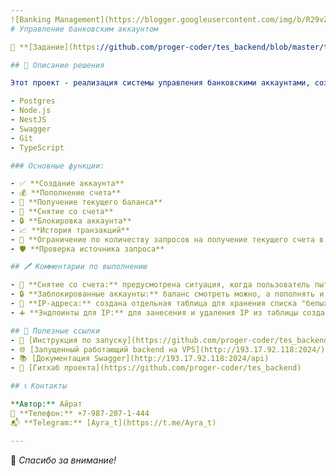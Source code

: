 ```yaml
---
![Banking Management](https://blogger.googleusercontent.com/img/b/R29vZ2xl/AVvXsEgm7raARmssEHRY9ibFbKBT8pfYDoxFK3rldwNGDwT35m1URa3cXhZaxRIVfCWcZZs51lhjdJci7iANFIQ1A-whO4IcXKbqkiBtlJd5dvEn2Diq4Bw_bnGo5p6az8-XsZ5nJ6D84IEIGvRyLQqsQUxoz2s_SQ5WLLFskUeljAVOr8niwX4iKdP0Ahpl/s16000/Clipboard01.jpg)
# Управление банковским аккаунтом

📜 **[Задание](https://github.com/proger-coder/tes_backend/blob/master/taskDescription.md)**: детальное описание задачи.

## 🎯 Описание решения

Этот проект - реализация системы управления банковскими аккаунтами, созданная с использованием следующих технологий:

- Postgres
- Node.js
- NestJS
- Swagger
- Git
- TypeScript

### Основные функции:

- ✅ **Создание аккаунта**
- 💰 **Пополнение счета**
- 🧾 **Получение текущего баланса**
- 💸 **Снятие со счета**
- 🔒 **Блокировка аккаунта**
- 📈 **История транзакций**
- 🛑 **Ограничение по количеству запросов на получение текущего счета в день**
- 🛡️ **Проверка источника запроса**

## 🖊 Комментарии по выполнению

- 🛑 **Снятие со счета:** предусмотрена ситуация, когда пользователь пытается снять с счета больше, чем доступно.
- 🔒 **Заблокированные аккаунты:** баланс смотреть можно, а пополнять и списывать нельзя.
- 📑 **IP-адреса:** создана отдельная таблица для хранения списка "белых" IP.
- ➕ **Эндпоинты для IP:** для занесения и удаления IP из таблицы созданы эндпоинты в контроллере Account.

## 🔗 Полезные ссылки
- 🧾 [Инструкция по запуску](https://github.com/proger-coder/tes_backend/blob/master/startupGuide.md).
- 🌐 [Запущенный работающий backend на VPS](http://193.17.92.118:2024/)
- 📚 [Документация Swagger](http://193.17.92.118:2024/api)
- 📁 [Гитхаб проекта](https://github.com/proger-coder/tes_backend)

## 📞 Контакты

**Автор:** Айрат  
📱 **Телефон:** +7-987-207-1-444  
📬 **Telegram:** [Ayra_t](https://t.me/Ayra_t)

---
```


💼 *Спасибо за внимание!*